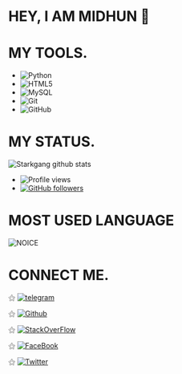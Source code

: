 # HEY, I AM MIDHUN 👋

# MY TOOLS.

- ![Python](https://img.shields.io/badge/-Python-black?logo=Python&style=social)&nbsp;&nbsp;
- ![HTML5](https://img.shields.io/badge/-HTML5-black?logo=html5&style=social)&nbsp;&nbsp;
- ![MySQL](https://img.shields.io/badge/-MySQL-black?logo=mysql&style=social)&nbsp;&nbsp;
- ![Git](https://img.shields.io/badge/-Git-black?logo=git&style=social)&nbsp;&nbsp;
- ![GitHub](https://img.shields.io/badge/-GitHub-black?logo=github&style=social)&nbsp;&nbsp;

# MY STATUS.

![Starkgang github stats](https://github-readme-stats.vercel.app/api?username=starkgang&show_icons=true&theme=midnight-purple)
- ![Profile views](https://gpvc.arturio.dev/Starkgang)
- [![GitHub followers](https://img.shields.io/github/followers/starkgang.svg?style=social&label=Follow&maxAge=2592000)](https://github.com/Starkgang?tab=followers)
# MOST USED LANGUAGE

![NOICE](https://github-readme-stats.vercel.app/api/top-langs/?username=Starkgang&theme=blue-green)

# CONNECT ME.

⚝ [![telegram](https://aleen42.github.io/badges/src/telegram.svg)](https://t.me/serenassistantbot)

⚝ [![Github](https://aleen42.github.io/badges/src/github.svg)](https://github.com/StarkGang)

⚝ [![StackOverFlow](https://aleen42.github.io/badges/src/stackoverflow.svg)](https://stackoverflow.com/users/14344037/starkgang)

⚝ [![FaceBook](https://aleen42.github.io/badges/src/facebook.svg)](https://www.facebook.com/StarkgangInc)

⚝ [![Twitter](https://aleen42.github.io/badges/src/twitter.svg)](https://twitter.com/StarkgangInc/)
